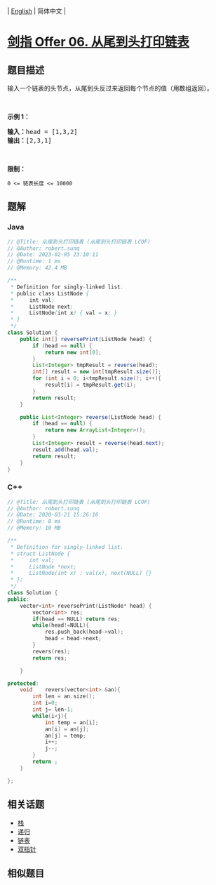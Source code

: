 
| [English](README_EN.md) | 简体中文 |

# [剑指 Offer 06. 从尾到头打印链表](https://leetcode.cn//problems/cong-wei-dao-tou-da-yin-lian-biao-lcof/)

## 题目描述

<p>输入一个链表的头节点，从尾到头反过来返回每个节点的值（用数组返回）。</p>

<p>&nbsp;</p>

<p><strong>示例 1：</strong></p>

<pre><strong>输入：</strong>head = [1,3,2]
<strong>输出：</strong>[2,3,1]</pre>

<p>&nbsp;</p>

<p><strong>限制：</strong></p>

<p><code>0 &lt;= 链表长度 &lt;= 10000</code></p>


## 题解


### Java

```Java
// @Title: 从尾到头打印链表 (从尾到头打印链表 LCOF)
// @Author: robert.sunq
// @Date: 2023-02-05 23:10:11
// @Runtime: 1 ms
// @Memory: 42.4 MB

/**
 * Definition for singly-linked list.
 * public class ListNode {
 *     int val;
 *     ListNode next;
 *     ListNode(int x) { val = x; }
 * }
 */
class Solution {
    public int[] reversePrint(ListNode head) {
        if (head == null) {
            return new int[0];
        }
        List<Integer> tmpResult = reverse(head);
        int[] result = new int[tmpResult.size()];
        for (int i = 0; i<tmpResult.size(); i++){
            result[i] = tmpResult.get(i);
        }
        return result;
    }

    public List<Integer> reverse(ListNode head) {
        if (head == null) {
            return new ArrayList<Integer>();
        }
        List<Integer> result = reverse(head.next);
        result.add(head.val);
        return result;
    }
}
```



### C++

```C++
// @Title: 从尾到头打印链表 (从尾到头打印链表 LCOF)
// @Author: robert.sunq
// @Date: 2020-03-21 15:26:16
// @Runtime: 8 ms
// @Memory: 10 MB

/**
 * Definition for singly-linked list.
 * struct ListNode {
 *     int val;
 *     ListNode *next;
 *     ListNode(int x) : val(x), next(NULL) {}
 * };
 */
class Solution {
public:
    vector<int> reversePrint(ListNode* head) {
        vector<int> res;
        if(head == NULL) return res;
        while(head!=NULL){
            res.push_back(head->val);
            head = head->next;
        }
        revers(res);
        return res;

    }

protected:
    void    revers(vector<int> &an){
        int len = an.size();
        int i=0;
        int j= len-1;
        while(i<j){
            int temp = an[i];
            an[i] = an[j];
            an[j] = temp;
            i++;
            j--;
        }
        return ;
    }

};
```



## 相关话题

- [栈](https://leetcode.cn//tag/stack)
- [递归](https://leetcode.cn//tag/recursion)
- [链表](https://leetcode.cn//tag/linked-list)
- [双指针](https://leetcode.cn//tag/two-pointers)

## 相似题目



